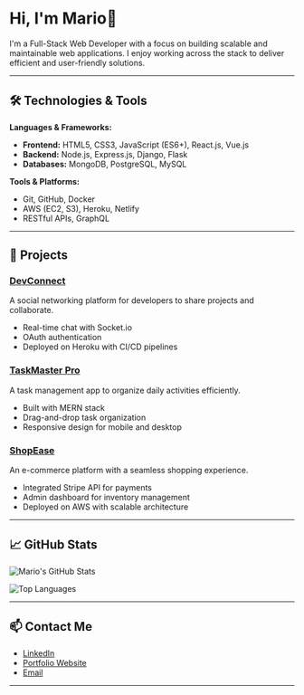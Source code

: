 # Hi, I'm Mario👋

I'm a Full-Stack Web Developer with a focus on building scalable and maintainable web applications. I enjoy working across the stack to deliver efficient and user-friendly solutions.

---

## 🛠️ Technologies & Tools

**Languages & Frameworks:**
- **Frontend:** HTML5, CSS3, JavaScript (ES6+), React.js, Vue.js
- **Backend:** Node.js, Express.js, Django, Flask
- **Databases:** MongoDB, PostgreSQL, MySQL

**Tools & Platforms:**
- Git, GitHub, Docker
- AWS (EC2, S3), Heroku, Netlify
- RESTful APIs, GraphQL

---

## 📂 Projects

### [DevConnect](https://github.com/mario/devconnect)
A social networking platform for developers to share projects and collaborate.
- Real-time chat with Socket.io
- OAuth authentication
- Deployed on Heroku with CI/CD pipelines

### [TaskMaster Pro](https://github.com/mario/taskmaster-pro)
A task management app to organize daily activities efficiently.
- Built with MERN stack
- Drag-and-drop task organization
- Responsive design for mobile and desktop

### [ShopEase](https://github.com/mario/shopease)
An e-commerce platform with a seamless shopping experience.
- Integrated Stripe API for payments
- Admin dashboard for inventory management
- Deployed on AWS with scalable architecture

---

## 📈 GitHub Stats

![Mario's GitHub Stats](https://github-readme-stats.vercel.app/api?username=mario&show_icons=true&theme=default)

![Top Languages](https://github-readme-stats.vercel.app/api/top-langs/?username=mario&layout=compact&theme=default)

---

## 📫 Contact Me

- [LinkedIn](https://www.linkedin.com/in/mario)
- [Portfolio Website](https://mario.dev)
- [Email](mailto:mario@example.com)

---
